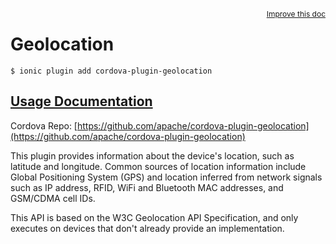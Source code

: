 
<a style="float:right;font-size:12px;" href="http://github.com/driftyco/ionic-native/edit/master/src/@ionic-native/plugins/geolocation/index.ts#L109">
  Improve this doc
</a>

# Geolocation
<!-- end header block -->

```
$ ionic plugin add cordova-plugin-geolocation
```

## [Usage Documentation](https://ionicframework.com/docs/v2/native/geolocation/)

Cordova Repo: [https://github.com/apache/cordova-plugin-geolocation](https://github.com/apache/cordova-plugin-geolocation)

<!-- description -->
This plugin provides information about the device's location, such as latitude and longitude. Common sources of location information include Global Positioning System (GPS) and location inferred from network signals such as IP address, RFID, WiFi and Bluetooth MAC addresses, and GSM/CDMA cell IDs.

 This API is based on the W3C Geolocation API Specification, and only executes on devices that don't already provide an implementation.
<!-- end for prop in method.decorators[0].argumentInfo -->
<!-- end content block -->
<!-- end body block -->
